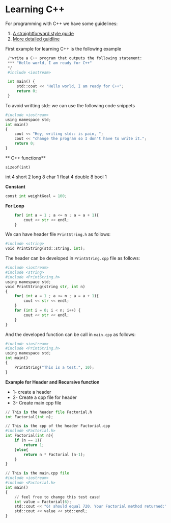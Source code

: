 # Learning C++

For programming with C++ we have some guidelines:
1. [A straightforward style guide](https://github.com/Microsoft/AirSim/blob/master/docs/coding_guidelines.md) 
2. [More detailed guidline](https://google.github.io/styleguide/cppguide.html)

First example for learning C++ is the following example
```python
 /*write a C++ program that outputs the following statement:
 *** "Hello world, I am ready for C++"
 */
 #include <iostream>

 int main() {
     std::cout << "Hello world, I am ready for C++";
     return 0;
 }
```

To avoid writting std:: we can use the following code snippets

```python
#include <iostream>
using namespace std;
int main()
{
    cout << "Hey, writing std:: is pain, ";
    cout << "change the program so I don't have to write it.";
    return 0;
}
```

** C++ functions**

```cpython
sizeof(int)
```
int 4
short 2
long 8
char 1
float 4
double 8
bool 1


**Constant**
```python
const int weightGoal = 100;
```

**For Loop**
```python
    for( int a = 1 ; a <= n ; a = a + 1){
        cout << str << endl;
    } 
```

We can have header file `PrintString.h`  as follows:
```python
#include <string>
void PrintString(std::string, int);
```

The header can be developed in `PrintString.cpp` file as follows:
```python
#include <iostream>
#include <string>
#include <PrintString.h>
using namespace std;
void PrintString(string str, int n)
{
    for( int a = 1 ; a <= n ; a = a + 1){
        cout << str << endl;
    } 
    for (int i = 0; i < n; i++) {
        cout << str << endl;
    }
}
```

And the developed function can be call in `main.cpp` as follows:
```python
#include <iostream>
#include <PrintString.h>
using namespace std;
int main()
{
    PrintString("This is a test.", 10);
}
```

**Example for Header and Recursive function**
* 1- create a header 
* 2- Create a cpp file for header
* 3- Create main cpp file

```python
// This is the header file Factorial.h
int Factorial(int n);
```

```python
// This is the cpp of the header Factorial.cpp
#include <Factorial.h>
int Factorial(int n){
    if (n == 1){
        return 1;
    }else{
        return n * Factorial (n-1);
    }
}
```

```python
// This is the main.cpp file
#include <iostream>
#include <Factorial.h>
int main()
{
    // feel free to change this test case!
    int value = Factorial(6);
    std::cout << "6! should equal 720. Your Factorial method returned:" << std::endl;
    std::cout << value << std::endl;
}
```
<!--stackedit_data:
eyJoaXN0b3J5IjpbLTIwMjQzMTY0ODcsLTIxMjg4MjUzMjQsLT
EyMjA1ODQyNjgsLTIwOTQ1Njc2MzQsLTE2NzE4NzQ5MDUsLTY2
ODg4ODIwMSwyNDAwMzQ2NSwtMTAzNTE4MDk1MCwtMTI4MDMwMj
E5MV19
-->